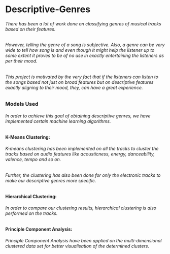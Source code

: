# Descriptive-Genres
###### There has been a lot of work done on classifying genres of musical tracks based on their features. 
###### However, telling the genre of a song is subjective. Also, a genre can be very wide to tell how song is and even though it might help the listener up to some extent it proves to be of no use in exactly entertaining the listeners as per their mood.  
###### This project is motivated by the very fact that if the listeners can listen to the songs based not just on broad features but on descriptive features exactly aligning to their mood, they, can have a great experience. 


### Models Used 


###### In order to achieve this goal of obtaining descriptive genres, we have implemented certain machine learning algorithms.  
#### K-Means Clustering:  
###### K-means clustering has been implemented on all the tracks to cluster the tracks based on audio features like acousticness, energy, danceability, valence, tempo and so on.  
###### Further, the clustering has also been done for only the electronic tracks to make our descriptive genres more specific.  
#### Hierarchical Clustering: 
###### In order to compare our clustering results, hierarchical clustering is also performed on the tracks.  
#### Principle Component Analysis: 
###### Principle Component Analysis have been applied on the multi-dimensional clustered data set for better visualisation of the determined clusters.  
